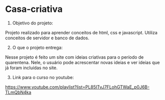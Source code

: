 # Casa-criativa
1) Objetivo do projeto:

Projeto realizado para aprender conceitos de html, css e javascript.
Utiliza conceitos de servidor e banco de dados.

2) O que o projeto entrega:

Nesse projeto é feito um site com ideias criativas para o período de quarentena. Nele, o usuário pode acrescentar novas ideias e ver ideias que já foram incluídas no site.

3) Link para o curso no youtube:

https://www.youtube.com/playlist?list=PL85ITvJ7FLohGTWaE_p0J6B-TLmQbN4ka
